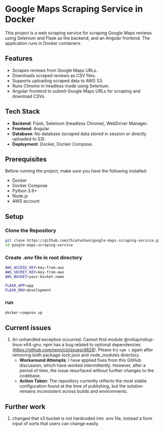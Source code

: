 # Google Maps Scraping Service in Docker

This project is a web scraping service for scraping Google Maps reviews using Selenium and Flask as the backend, and an Angular frontend. The application runs in Docker containers.

## Features
- Scrapes reviews from Google Maps URLs.
- Downloads scraped reviews as CSV files.
- Supports uploading scraped data to AWS S3.
- Runs Chrome in headless mode using Selenium.
- Angular frontend to submit Google Maps URLs for scraping and download CSVs.

## Tech Stack
- **Backend**: Flask, Selenium (headless Chrome), WebDriver Manager.
- **Frontend**: Angular.
- **Database**: No database (scraped data stored in session or directly uploaded to S3).
- **Deployment**: Docker, Docker Compose.

## Prerequisites
Before running the project, make sure you have the following installed:

- Docker
- Docker Compose
- Python 3.9+
- Node.js 
- AWS account

## Setup
### Clone the Repository

```bash
git clone https://github.com/ChiaYunhan/google-maps-scraping-service.git
cd google-maps-scraping-service
```

### Create .env file in root directory
```bash
AWS_ACCESS_KEY=key-from-aws
AWS_SECRET_KEY=key-from-aws
AWS_BUCKET=your-bucket-name

FLASK_APP=app
FLASK_ENV=development
```

### run
```bash
docker-compose up
```

## Current issues
1. An unhandled exception occurred: Cannot find module @rollup/rollup-linux-x64-gnu. npm has a bug related to optional dependencies (https://github.com/npm/cli/issues/4828). Please try `npm i` again after removing both package-lock.json and node_modules directory.
   - **Workaround Attempts**: I have applied fixes from this GitHub discussion, which have worked intermittently. However, after a period of time, the issue resurfaced without further changes to the codebase.
   - **Action Taken**: The repository currently reflects the most stable configuration found at the time of publishing, but the solution remains inconsistent across builds and environments.

## Further work
1. changed that s3 bucket is not hardcoded into .env file, instead a form input of sorts that users can change easily.
